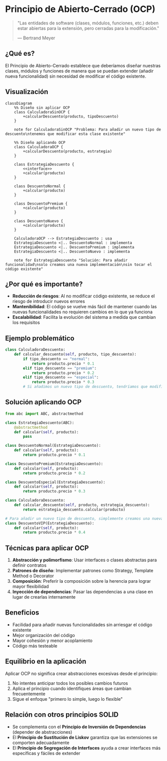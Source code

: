 # Principio de Abierto-Cerrado (OCP)

> "Las entidades de software (clases, módulos, funciones, etc.) deben estar abiertas para la extensión, pero cerradas para la modificación."
> 
> — Bertrand Meyer

## ¿Qué es?

El Principio de Abierto-Cerrado establece que deberíamos diseñar nuestras clases, módulos y funciones de manera que se puedan extender (añadir nueva funcionalidad) sin necesidad de modificar el código existente.

## Visualización

```mermaid
classDiagram
    %% Diseño sin aplicar OCP
    class CalculadoraSinOCP {
        +calcularDescuento(producto, tipoDescuento)
    }
    
    note for CalculadoraSinOCP "Problema: Para añadir un nuevo tipo de descuento\ntenemos que modificar esta clase existente"
    
    %% Diseño aplicando OCP
    class CalculadoraOCP {
        +calcularDescuento(producto, estrategia)
    }
    
    class EstrategiaDescuento {
        <<interface>>
        +calcular(producto)
    }
    
    class DescuentoNormal {
        +calcular(producto)
    }
    
    class DescuentoPremium {
        +calcular(producto)
    }
    
    class DescuentoNuevo {
        +calcular(producto)
    }
    
    CalculadoraOCP --> EstrategiaDescuento : usa
    EstrategiaDescuento <|.. DescuentoNormal : implementa
    EstrategiaDescuento <|.. DescuentoPremium : implementa
    EstrategiaDescuento <|.. DescuentoNuevo : implementa
    
    note for EstrategiaDescuento "Solución: Para añadir funcionalidad\nsolo creamos una nueva implementación\nsin tocar el código existente"
```

## ¿Por qué es importante?

- **Reducción de riesgos**: Al no modificar código existente, se reduce el riesgo de introducir nuevos errores
- **Mantenibilidad**: El código se vuelve más fácil de mantener cuando las nuevas funcionalidades no requieren cambios en lo que ya funciona
- **Escalabilidad**: Facilita la evolución del sistema a medida que cambian los requisitos

## Ejemplo problemático

```python
class CalculadoraDescuento:
    def calcular_descuento(self, producto, tipo_descuento):
        if tipo_descuento == "normal":
            return producto.precio * 0.1
        elif tipo_descuento == "premium":
            return producto.precio * 0.2
        elif tipo_descuento == "especial":
            return producto.precio * 0.3
        # Si añadimos un nuevo tipo de descuento, tendríamos que modificar esta clase
```

## Solución aplicando OCP

```python
from abc import ABC, abstractmethod

class EstrategiaDescuento(ABC):
    @abstractmethod
    def calcular(self, producto):
        pass

class DescuentoNormal(EstrategiaDescuento):
    def calcular(self, producto):
        return producto.precio * 0.1

class DescuentoPremium(EstrategiaDescuento):
    def calcular(self, producto):
        return producto.precio * 0.2

class DescuentoEspecial(EstrategiaDescuento):
    def calcular(self, producto):
        return producto.precio * 0.3

class CalculadoraDescuento:
    def calcular_descuento(self, producto, estrategia_descuento):
        return estrategia_descuento.calcular(producto)

# Para añadir un nuevo tipo de descuento, simplemente creamos una nueva clase:
class DescuentoVIP(EstrategiaDescuento):
    def calcular(self, producto):
        return producto.precio * 0.4
```

## Técnicas para aplicar OCP

1. **Abstracción y polimorfismo**: Usar interfaces o clases abstractas para definir contratos
2. **Patrones de diseño**: Implementar patrones como Strategy, Template Method o Decorator
3. **Composición**: Preferir la composición sobre la herencia para lograr mayor flexibilidad
4. **Inyección de dependencias**: Pasar las dependencias a una clase en lugar de crearlas internamente

## Beneficios

- Facilidad para añadir nuevas funcionalidades sin arriesgar el código existente
- Mejor organización del código
- Mayor cohesión y menor acoplamiento
- Código más testeable

## Equilibrio en la aplicación

Aplicar OCP no significa crear abstracciones excesivas desde el principio:

1. No intentes anticipar todos los posibles cambios futuros
2. Aplica el principio cuando identifiques áreas que cambian frecuentemente
3. Sigue el enfoque "primero lo simple, luego lo flexible"

## Relación con otros principios SOLID

- Se complementa con el **Principio de Inversión de Dependencias** (depender de abstracciones)
- El **Principio de Sustitución de Liskov** garantiza que las extensiones se comporten adecuadamente
- El **Principio de Segregación de Interfaces** ayuda a crear interfaces más específicas y fáciles de extender 
